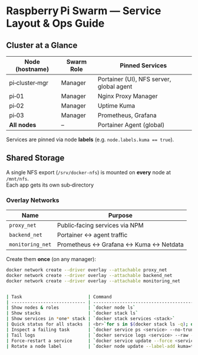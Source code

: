 # Raspberry Pi Swarm — Service Layout & Ops Guide

## Cluster at a Glance
| Node (hostname) | Swarm Role | Pinned Services |
|-----------------|------------|-----------------|
| pi‑cluster‑mgr  | Manager    | Portainer (UI), NFS server, global agent |
| pi‑01           | Manager    | Nginx Proxy Manager |
| pi‑02           | Manager    | Uptime Kuma |
| pi‑03           | Manager    | Prometheus, Grafana |
| **All nodes**   | –          | Portainer Agent (global) |

Services are pinned via node **labels** (e.g. `node.labels.kuma == true`).

## Shared Storage

A single NFS export (`/srv/docker‑nfs`) is mounted on **every** node at  
`/mnt/nfs`.  
Each app gets its own sub‑directory

### Overlay Networks

| Name          | Purpose                     |
|---------------|-----------------------------|
| `proxy_net`   | Public‑facing services via NPM |
| `backend_net` | Portainer ↔ agent traffic      |
| `monitoring_net` | Prometheus ↔ Grafana ↔ Kuma ↔ Netdata |

Create them **once** (on any manager):

```bash
docker network create --driver overlay --attachable proxy_net
docker network create --driver overlay --attachable backend_net
docker network create --driver overlay --attachable monitoring_net


| Task                         | Command                                                                                                                 |
| ---------------------------- | ----------------------------------------------------------------------------------------------------------------------- |
| Show nodes & roles           | `docker node ls`                                                                                                        |
| Show stacks                  | `docker stack ls`                                                                                                       |
| Show services in *one* stack | `docker stack services <stack>`                                                                                         |
| Quick status for all stacks  | <br>`for s in $(docker stack ls -q); do`<br>`  docker stack services $s --format '{{.Name}}\t{{.Replicas}}';`<br>`done` |
| Inspect a failing task       | `docker service ps <service> --no-trunc`                                                                                |
| Tail logs                    | `docker service logs <service> --raw --tail 100`                                                                        |
| Force‑restart a service      | `docker service update --force <service>`                                                                               |
| Rotate a node label          | `docker node update --label-add kuma=true <nodeID>`                                                                     |
